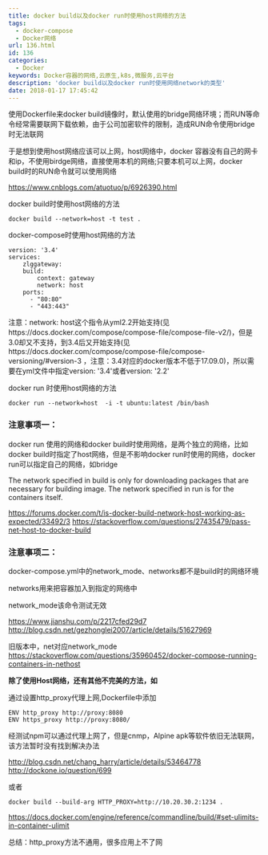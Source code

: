```yaml
---
title: docker build以及docker run时使用host网络的方法
tags:
  - docker-compose
  - Docker网络
url: 136.html
id: 136
categories:
  - Docker
keywords: Docker容器的网络,云原生,k8s,微服务,云平台
description: 'docker build以及docker run时使用网络network的类型'
date: 2018-01-17 17:45:42
---
```


使用Dockerfile来docker build镜像时，默认使用的bridge网络环境；而RUN等命令经常需要联网下载依赖，由于公司加密软件的限制，造成RUN命令使用bridge时无法联网

于是想到使用host网络应该可以上网，host网络中，docker 容器没有自己的网卡和ip，不使用birdge网络，直接使用本机的网络;只要本机可以上网，docker build时的RUN命令就可以使用网络

<https://www.cnblogs.com/atuotuo/p/6926390.html>

docker build时使用host网络的方法
```
docker build --network=host -t test .
```
docker-compose时使用host网络的方法
```
version: '3.4'
services:
    zlggateway:
    build:
        context: gateway
        network: host
    ports:
      - "80:80"
      - "443:443"
```
注意：network: host这个指令从yml2.2开始支持(见https://docs.docker.com/compose/compose-file/compose-file-v2/)，但是3.0却又不支持，到3.4后又开始支持(见https://docs.docker.com/compose/compose-file/compose-versioning/#version-3 ，注意：3.4对应的docker版本不低于17.09.0)，所以需要在yml文件中指定version: '3.4'或者version: '2.2'

docker run 时使用host网络的方法
```
docker run --network=host  -i -t ubuntu:latest /bin/bash
```
### 注意事项一：  
docker run 使用的网络和docker build时使用网络，是两个独立的网络，比如docker build时指定了host网络，但是不影响docker run时使用的网络，docker run可以指定自己的网络，如bridge

The network specified in build is only for downloading packages that are necessary for building image. The network specified in run is for the containers itself.

<https://forums.docker.com/t/is-docker-build-network-host-working-as-expected/33492/3>
<https://stackoverflow.com/questions/27435479/pass-net-host-to-docker-build>

### 注意事项二：

docker-compose.yml中的network_mode、networks都不是build时的网络环境

networks用来把容器加入到指定的网络中

network_mode该命令测试无效

<https://www.jianshu.com/p/2217cfed29d7>
<http://blog.csdn.net/gezhonglei2007/article/details/51627969>

旧版本中，net对应network_mode <https://stackoverflow.com/questions/35960452/docker-compose-running-containers-in-nethost>

**除了使用Host网络，还有其他不完美的方法，如**  

通过设置http_proxy代理上网,Dockerfile中添加
```
ENV http_proxy http://proxy:8080
ENV https_proxy http://proxy:8080/
```
经测试npm可以通过代理上网了，但是cnmp，Alpine apk等软件依旧无法联网，该方法暂时没有找到解决办法

<http://blog.csdn.net/chang_harry/article/details/53464778>
<http://dockone.io/question/699>

或者
```
docker build --build-arg HTTP_PROXY=http://10.20.30.2:1234 .
```
<https://docs.docker.com/engine/reference/commandline/build/#set-ulimits-in-container-ulimit>

总结：http_proxy方法不通用，很多应用上不了网
